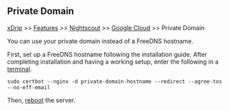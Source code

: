 ## Private Domain
[xDrip](../../README.md) >> [Features](../Features_page.md) >> [Nightscout](../Nightscout_page.md) >> [Google Cloud](./GoogleCloud.md) >> Private Domain  
  
You can use your private domain instead of a FreeDNS hostname.  
  
First, set up a FreeDNS hostname following the installation guide.  After completing installation and having a working setup, enter the following in a [terminal](./Terminal.md).  
  
```
sudo certbot --nginx -d private-domain-hostname --redirect --agree-tos --no-eff-email
```
  
Then, [reboot](./Restart.md) the server.  
